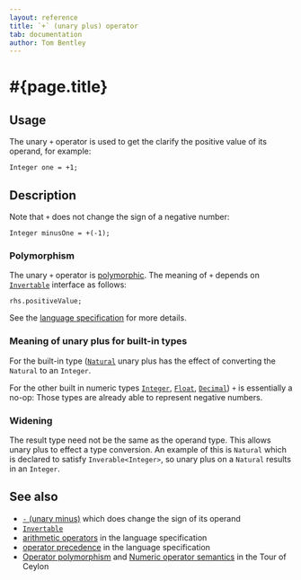 ```yaml
---
layout: reference
title: `+` (unary plus) operator
tab: documentation
author: Tom Bentley
---
```


# #{page.title}

## Usage 

The unary `+` operator is used to get the clarify the positive value of 
its operand, for example:

    Integer one = +1;

## Description

Note that `+` does not change the sign of a negative number:

    Integer minusOne = +(-1);

### Polymorphism

The unary `+` operator is [polymorphic](/documentation/reference/operator/operator-polymorphism). 
The meaning of `+` depends on 
[`Invertable`](../../ceylon.language/Invertable) interface as follows:

    rhs.positiveValue;

See the [language specification](#{site.urls.spec}#arithmetic) for more details.

### Meaning of unary plus for built-in types

For the built-in type ([`Natural`](../../ceylon.language/Natural) unary plus
has the effect of converting the `Natural` to an `Integer`.

For the other built in numeric types
[`Integer`](../../ceylon.language/Integer),
[`Float`](../../ceylon.language/Float),
[`Decimal`](../../ceylon.language/Decimal)) `+` 
is essentially a no-op: Those types are already able to represent negative 
numbers.

### Widening

The result type need not be the same as the operand type. This 
allows unary plus to effect a type conversion. 
An example of this is `Natural` which is declared to satisfy 
`Inverable<Integer>`, so unary plus on a `Natural` results in an `Integer`.

## See also

* [`-` (unary minus)](../unary_minus) which does change the sign of its operand
* [`Invertable`](../../ceylon.language/Invertable)
* [arithmetic operators](#{site.urls.spec}#arithmetic) in the 
  language specification
* [operator precedence](#{site.urls.spec}#operatorprecedence) in the 
  language specification
* [Operator polymorphism](/documentation/tour/language-module/#operator_polymorphism) 
  and 
  [Numeric operator semantics](/documentation/tour/language-module/#numeric_operator_semantics) 
  in the Tour of Ceylon


